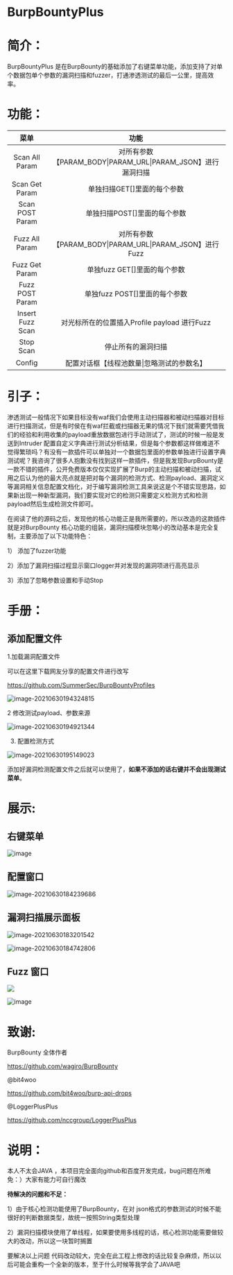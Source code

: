 # **BurpBountyPlus**



# 简介：

BurpBountyPlus 是在BurpBounty的基础添加了右键菜单功能，添加支持了对单个数据包单个参数的漏洞扫描和fuzzer，打通渗透测试的最后一公里，提高效率。

# 功能：

|       菜单       |                            功能                             |
| :--------------: | :---------------------------------------------------------: |
|  Scan All Param  | 对所有参数【PARAM_BODY\|PARAM_URL\|PARAM_JSON】进行漏洞扫描 |
|  Scan Get Param  |                 单独扫描GET[]里面的每个参数                 |
| Scan POST Param  |                单独扫描POST[]里面的每个参数                 |
|  Fuzz All Param  |   对所有参数【PARAM_BODY\|PARAM_URL\|PARAM_JSON】进行Fuzz   |
|  Fuzz Get Param  |                单独fuzz GET[]里面的每个参数                |
| Fuzz  POST Param |                单独fuzz POST[]里面的每个参数                |
| Insert Fuzz Scan | 对光标所在的位置插入Profile payload 进行Fuzz|
|    Stop Scan     |                     停止所有的漏洞扫描                      |
|      Config      |         配置对话框【线程池数量\|忽略测试的参数名】          |



# 引子：

渗透测试一般情况下如果目标没有waf我们会使用主动扫描器和被动扫描器对目标进行扫描测试，但是有时侯在有waf拦截或扫描器无果的情况下我们就需要凭借我们的经验和利用收集的payload重放数据包进行手动测试了，测试的时候一般是发送到Intruder 配置自定义字典进行测试分析结果，但是每个参数都这样做难道不觉得繁琐吗？有没有一款插件可以单独对一个数据包里面的参数单独进行设置字典测试呢？我咨询了很多人抱歉没有找到这样一款插件，但是我发现BurpBounty是一款不错的插件，公开免费版本仅仅实现扩展了Burp的主动扫描和被动扫描，试用之后认为他的最大亮点就是把对每个漏洞的检测方式、检测payload、漏洞定义等漏洞相关信息配置文档化，对于编写漏洞检测工具来说这是个不错实现思路，如果新出现一种新型漏洞，我们要实现对它的检测只需要定义检测方式和检测payload然后生成检测文件即可。

在阅读了他的源码之后，发现他的核心功能正是我所需要的，所以改造的这款插件就是对BurpBounty 核心功能的组装，漏洞扫描模块忽略小的改动基本是完全复制，主要添加了以下功能特色：

1） 添加了fuzzer功能

2）添加了漏洞扫描过程显示窗口logger并对发现的漏洞项进行高亮显示

3）添加了忽略参数设置和手动Stop

# 手册：

## 添加配置文件

1.加载漏洞配置文件

可以在这里下载网友分享的配置文件进行改写

https://github.com/SummerSec/BurpBountyProfiles

![image-20210630194324815](images/image-20210630194324815.png)


2 修改测试payload、参数来源

![image-20210630194921344](images/image-20210630194921344.png)

3. 配置检测方式

![image-20210630195149023](images/image-20210630195149023.png)

   添加好漏洞检测配置文件之后就可以使用了，**如果不添加的话右键并不会出现测试菜单**。

# 展示:

## 右键菜单

![image](https://user-images.githubusercontent.com/7532477/127993119-760e0600-ac01-4e16-94d5-149bcae30a16.png)


## 配置窗口

![image-20210630184239686](images/image-20210630184239686.png)


## 	漏洞扫描展示面板

![image-20210630183201542](images/image-20210630183201542.png)



![image-20210630184742806](images/image-20210630184742806.png)

## Fuzz 窗口

![](images/image-20210630183709785.png)

![image](https://user-images.githubusercontent.com/7532477/127992360-1c46c281-ff17-4cd6-876a-9be12ad261c6.png)




# 致谢:

BurpBounty 全体作者

https://github.com/wagiro/BurpBounty

@bit4woo

https://github.com/bit4woo/burp-api-drops

@LoggerPlusPlus

https://github.com/nccgroup/LoggerPlusPlus

# 说明：

本人不太会JAVA ，本项目完全面向github和百度开发完成，bug问题在所难免：）大家有能力可自行魔改

**待解决的问题和不足：**

1）由于核心检测功能使用了BurpBounty，在对 json格式的参数测试的时候不能很好的判断数据类型，故统一按照String类型处理

2）漏洞扫描模块使用了单线程，如果要使用多线程的话，核心检测功能需要做较大的改动，所以这一块暂时搁置


要解决以上问题 代码改动较大，完全在此工程上修改的话比较复杂麻烦，所以以后可能会重构一个全新的版本，至于什么时候等我学会了JAVA吧

